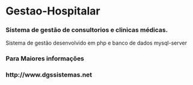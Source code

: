 # Gestao-Hospitalar

<h3>Sistema de gestão de consultorios e clinicas médicas.</h3>

Sistema de gestão desenvolvido em php e banco de dados mysql-server
 
 <h3>Para Maiores informações<h3>
 http://www.dgssistemas.net
